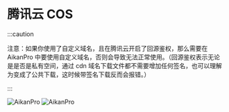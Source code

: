 # 腾讯云 COS


:::caution

注意：如果你使用了自定义域名，且在腾讯云开启了回源鉴权，那么需要在 AikanPro 中要使用自定义域名，否则会导致无法正常使用。（回源鉴权表示无论是是否是私有空间，通过 cdn 域名下载文件都不需要增加任何签名，也可以理解为变成了公共下载，这时候带签名下载反而会报错。）

:::


<a target="_blank" rel="noopener noreferrer">
<img  src="https://tk.illlt.com:759/aikanpro/docs//img/example/tencent-01.png"  alt="AikanPro"/> </a>
<a target="_blank" rel="noopener noreferrer">
<img  src="https://tk.illlt.com:759/aikanpro/docs//img/example/tencent-02.png"    alt="AikanPro"/> </a>

